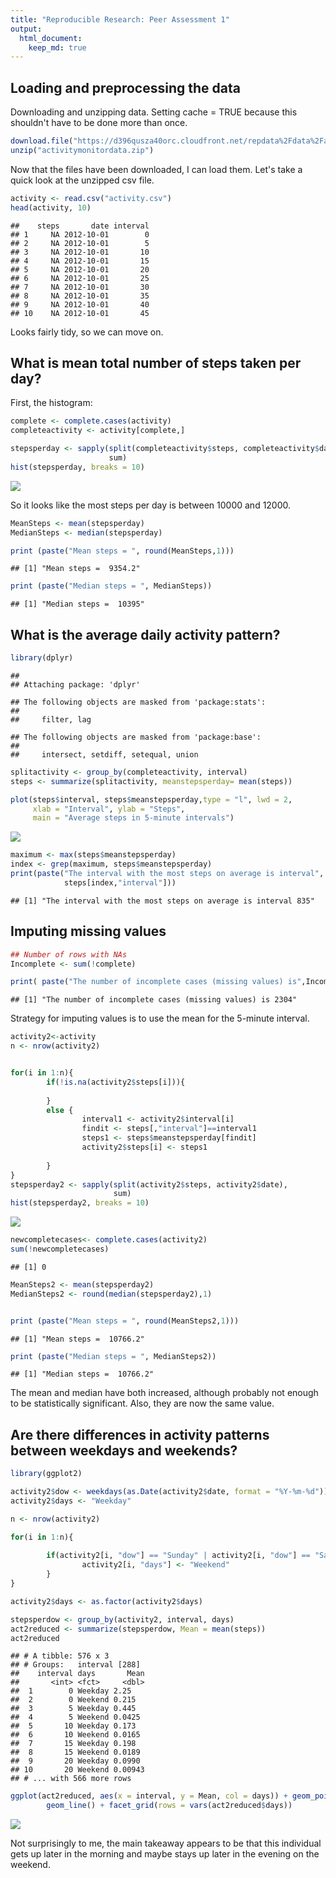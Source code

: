 ```yaml
---
title: "Reproducible Research: Peer Assessment 1"
output: 
  html_document:
    keep_md: true
---
```



## Loading and preprocessing the data

Downloading and unzipping data. Setting cache = TRUE because this shouldn't have
to be done more than once.



```r
download.file("https://d396qusza40orc.cloudfront.net/repdata%2Fdata%2Factivity.zip", "activitymonitordata.zip")
unzip("activitymonitordata.zip")
```

Now that the files have been downloaded, I can load them. Let's take a quick
look at the unzipped csv file.


```r
activity <- read.csv("activity.csv")
head(activity, 10)
```

```
##    steps       date interval
## 1     NA 2012-10-01        0
## 2     NA 2012-10-01        5
## 3     NA 2012-10-01       10
## 4     NA 2012-10-01       15
## 5     NA 2012-10-01       20
## 6     NA 2012-10-01       25
## 7     NA 2012-10-01       30
## 8     NA 2012-10-01       35
## 9     NA 2012-10-01       40
## 10    NA 2012-10-01       45
```
Looks fairly tidy, so we can move on.

## What is mean total number of steps taken per day?

First, the histogram:


```r
complete <- complete.cases(activity)
completeactivity <- activity[complete,]

stepsperday <- sapply(split(completeactivity$steps, completeactivity$date), 
                      sum)
hist(stepsperday, breaks = 10)
```

![](PA1_template_files/figure-html/unnamed-chunk-3-1.png)<!-- -->

So it looks like the most steps per day is between 10000 and 12000.


```r
MeanSteps <- mean(stepsperday)
MedianSteps <- median(stepsperday)

print (paste("Mean steps = ", round(MeanSteps,1)))
```

```
## [1] "Mean steps =  9354.2"
```

```r
print (paste("Median steps = ", MedianSteps)) 
```

```
## [1] "Median steps =  10395"
```


## What is the average daily activity pattern?



```r
library(dplyr)
```

```
## 
## Attaching package: 'dplyr'
```

```
## The following objects are masked from 'package:stats':
## 
##     filter, lag
```

```
## The following objects are masked from 'package:base':
## 
##     intersect, setdiff, setequal, union
```

```r
splitactivity <- group_by(completeactivity, interval)
steps <- summarize(splitactivity, meanstepsperday= mean(steps))

plot(steps$interval, steps$meanstepsperday,type = "l", lwd = 2, 
     xlab = "Interval", ylab = "Steps", 
     main = "Average steps in 5-minute intervals")
```

![](PA1_template_files/figure-html/unnamed-chunk-5-1.png)<!-- -->


```r
maximum <- max(steps$meanstepsperday)
index <- grep(maximum, steps$meanstepsperday)
print(paste("The interval with the most steps on average is interval",
            steps[index,"interval"]))
```

```
## [1] "The interval with the most steps on average is interval 835"
```


## Imputing missing values


```r
## Number of rows with NAs 
Incomplete <- sum(!complete)

print( paste("The number of incomplete cases (missing values) is",Incomplete))
```

```
## [1] "The number of incomplete cases (missing values) is 2304"
```

Strategy for imputing values is to use the mean for the 5-minute interval.


```r
activity2<-activity
n <- nrow(activity2)


for(i in 1:n){
        if(!is.na(activity2$steps[i])){ 
                
        }
        else {
                interval1 <- activity2$interval[i]
                findit <- steps[,"interval"]==interval1
                steps1 <- steps$meanstepsperday[findit]
                activity2$steps[i] <- steps1
               
        }
}
stepsperday2 <- sapply(split(activity2$steps, activity2$date), 
                       sum)
hist(stepsperday2, breaks = 10)
```

![](PA1_template_files/figure-html/unnamed-chunk-8-1.png)<!-- -->

```r
newcompletecases<- complete.cases(activity2)
sum(!newcompletecases)
```

```
## [1] 0
```



```r
MeanSteps2 <- mean(stepsperday2)
MedianSteps2 <- round(median(stepsperday2),1)


print (paste("Mean steps = ", round(MeanSteps2,1)))
```

```
## [1] "Mean steps =  10766.2"
```

```r
print (paste("Median steps = ", MedianSteps2))  
```

```
## [1] "Median steps =  10766.2"
```

The mean and median have both increased, although probably not enough to be
statistically significant. Also, they are now the same value.


## Are there differences in activity patterns between weekdays and weekends?


```r
library(ggplot2)

activity2$dow <- weekdays(as.Date(activity2$date, format = "%Y-%m-%d"))
activity2$days <- "Weekday"

n <- nrow(activity2)

for(i in 1:n){
        
        if(activity2[i, "dow"] == "Sunday" | activity2[i, "dow"] == "Saturday"){
                activity2[i, "days"] <- "Weekend"
        }
}

activity2$days <- as.factor(activity2$days)

stepsperdow <- group_by(activity2, interval, days)
act2reduced <- summarize(stepsperdow, Mean = mean(steps))
act2reduced
```

```
## # A tibble: 576 x 3
## # Groups:   interval [288]
##    interval days       Mean
##       <int> <fct>     <dbl>
##  1        0 Weekday 2.25   
##  2        0 Weekend 0.215  
##  3        5 Weekday 0.445  
##  4        5 Weekend 0.0425 
##  5       10 Weekday 0.173  
##  6       10 Weekend 0.0165 
##  7       15 Weekday 0.198  
##  8       15 Weekend 0.0189 
##  9       20 Weekday 0.0990 
## 10       20 Weekend 0.00943
## # ... with 566 more rows
```

```r
ggplot(act2reduced, aes(x = interval, y = Mean, col = days)) + geom_point() + 
        geom_line() + facet_grid(rows = vars(act2reduced$days))
```

![](PA1_template_files/figure-html/unnamed-chunk-10-1.png)<!-- -->

Not surprisingly to me, the main takeaway appears to be that this individual
gets up later in the morning and maybe stays up later in the evening on
the weekend.

